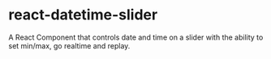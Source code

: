 # react-datetime-slider
A React Component that controls date and time on a slider with the ability to set min/max, go realtime and replay.
